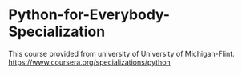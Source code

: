 # Python-for-Everybody-Specialization
This course provided from university of University of Michigan-Flint. 
https://www.coursera.org/specializations/python
